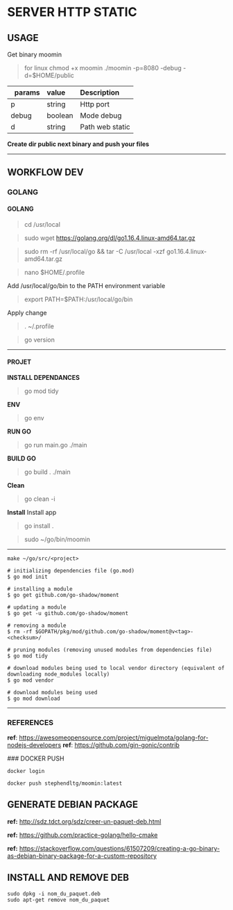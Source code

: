 # SERVER HTTP STATIC


## USAGE

Get binary moomin

> for linux
> chmod +x moomin
> ./moomin -p=8080 -debug -d=$HOME/public

|   params              | value                 |   Description     |
|   :---------          | :-------------------  | :---------------- |
|   p                   | string                | Http port         |
|   debug               | boolean               | Mode debug        |  
|   d                   | string                | Path web static   |  

__Create dir public next binary and push your files__


---


## WORKFLOW DEV

### GOLANG

#### GOLANG

> cd /usr/local

> sudo wget https://golang.org/dl/go1.16.4.linux-amd64.tar.gz

> sudo rm -rf /usr/local/go && tar -C /usr/local -xzf go1.16.4.linux-amd64.tar.gz

> nano $HOME/.profile

Add /usr/local/go/bin to the PATH environment variable

> export PATH=$PATH:/usr/local/go/bin

Apply change

>. ~/.profile

> go version

---

#### PROJET

**INSTALL DEPENDANCES**
>go mod tidy

**ENV**
>go env

**RUN GO**
> go run main.go
>./main

**BUILD GO**
> go build .
>./main

**Clean**
> go clean -i

**Install**
Install app

> go install .

> sudo ~/go/bin/moomin

---

```tips golang
make ~/go/src/<project>

# initializing dependencies file (go.mod)
$ go mod init

# installing a module
$ go get github.com/go-shadow/moment

# updating a module
$ go get -u github.com/go-shadow/moment

# removing a module
$ rm -rf $GOPATH/pkg/mod/github.com/go-shadow/moment@v<tag>-<checksum>/

# pruning modules (removing unused modules from dependencies file)
$ go mod tidy

# download modules being used to local vendor directory (equivalent of downloading node_modules locally)
$ go mod vendor

# download modules being used
$ go mod download
```

---

### REFERENCES

__ref__: https://awesomeopensource.com/project/miguelmota/golang-for-nodejs-developers
__ref__: https://github.com/gin-gonic/contrib

### DOCKER PUSH

```
docker login
```

```
docker push stephendltg/moomin:latest
```

## GENERATE DEBIAN PACKAGE

__ref:__ http://sdz.tdct.org/sdz/creer-un-paquet-deb.html

__ref:__ https://github.com/practice-golang/hello-cmake

__ref:__ https://stackoverflow.com/questions/61507209/creating-a-go-binary-as-debian-binary-package-for-a-custom-repository


## INSTALL AND REMOVE DEB

```
sudo dpkg -i nom_du_paquet.deb
sudo apt-get remove nom_du_paquet
```

